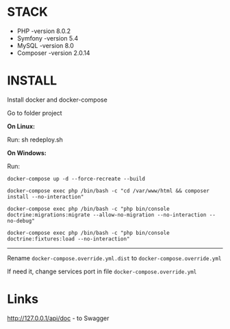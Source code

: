 STACK
============================================
* PHP -version 8.0.2
* Symfony -version 5.4
* MySQL -version 8.0
* Composer -version 2.0.14

INSTALL
============================================
Install docker and docker-compose

Go to folder project

**On Linux:**
   
Run: sh redeploy.sh

**On Windows:**

Run:

`docker-compose up -d --force-recreate --build`

`docker-compose exec php /bin/bash -c "cd /var/www/html && composer install --no-interaction"`

`docker-compose exec php /bin/bash -c "php bin/console doctrine:migrations:migrate --allow-no-migration --no-interaction --no-debug"`

`docker-compose exec php /bin/bash -c "php bin/console doctrine:fixtures:load --no-interaction"`

---
Rename `docker-compose.override.yml.dist` to `docker-compose.override.yml`

If need it, change services port in file `docker-compose.override.yml`

Links
============================================
http://127.0.0.1/api/doc - to Swagger

